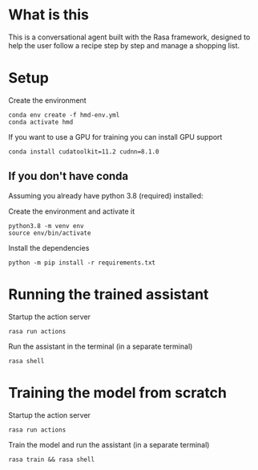 # What is this
This is a conversational agent built with the Rasa framework, designed to help the user follow a recipe step by step and manage a shopping list.

# Setup
Create the environment

```
conda env create -f hmd-env.yml
conda activate hmd
```

If you want to use a GPU for training you can install GPU support

<!-- Although during development training with a GPU has been slower then training on CPU only, probably due to the little amount of data that make GPU contribution less important. -->

```
conda install cudatoolkit=11.2 cudnn=8.1.0
```

## If you don't have conda
Assuming you already have python 3.8 (required) installed:


Create the environment and activate it
```
python3.8 -m venv env
source env/bin/activate
```

Install the dependencies
```
python -m pip install -r requirements.txt
```

# Running the trained assistant

Startup the action server
```
rasa run actions
```

Run the assistant in the terminal (in a separate terminal)

```
rasa shell
```

# Training the model from scratch

Startup the action server
```
rasa run actions
```

Train the model and run the assistant (in a separate terminal)

```
rasa train && rasa shell
```
